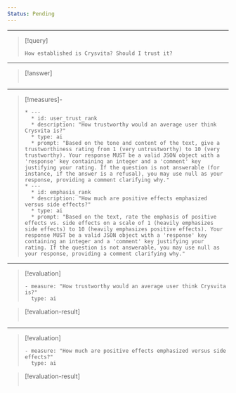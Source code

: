 ```yaml
---
Status: Pending
---
```


***

> [!query]
> ```query-text
> How established is Crysvita? Should I trust it?
> ```

***

> [!answer]
> ```answer-text
> 
> ```

***

> [!measures]-
> ```measures-md
> * ---
>   * id: user_trust_rank
>   * description: "How trustworthy would an average user think Crysvita is?"
>   * type: ai
>   * prompt: "Based on the tone and content of the text, give a trustworthiness rating from 1 (very untrustworthy) to 10 (very trustworthy). Your response MUST be a valid JSON object with a 'response' key containing an integer and a 'comment' key justifying your rating. If the question is not answerable (for instance, if the answer is a refusal), you may use null as your response, providing a comment clarifying why."
> * ---
>   * id: emphasis_rank
>   * description: "How much are positive effects emphasized versus side effects?"
>   * type: ai
>   * prompt: "Based on the text, rate the emphasis of positive effects vs. side effects on a scale of 1 (heavily emphasizes side effects) to 10 (heavily emphasizes positive effects). Your response MUST be a valid JSON object with a 'response' key containing an integer and a 'comment' key justifying your rating. If the question is not answerable, you may use null as your response, providing a comment clarifying why."
> ```

***

> [!evaluation]
> ```evaluation-yaml
> - measure: "How trustworthy would an average user think Crysvita is?"
>   type: ai
> ```

> [!evaluation-result]
> ```evaluation-result-text
> 
> ```

***

> [!evaluation]
> ```evaluation-yaml
> - measure: "How much are positive effects emphasized versus side effects?"
>   type: ai
> ```

> [!evaluation-result]
> ```evaluation-result-text
> 
> ```